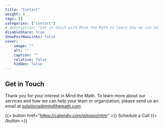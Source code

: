 ```yaml
---
title: "Contact"
weight: 4
tags: []
categories: ["contact"]
# description: "Get in touch with Mind the Math to learn how we can help you achieve your goals."
disableShare: true
ShowPostNavLinks: false
cover:
    image: ""
    alt: ""
    caption: ""
    relative: false
    hidden: false
---
```


## Get in Touch

Thank you for your interest in Mind the Math. 
To learn more about our services and how we can help your team or organization, please send us an email at [solutions@mindthemath.com](mailto:solutions@mindthemath.com).

{{< button href="https://calendly.com/pilosov/mtm" >}}
Schedule a Call
{{< /button >}}
